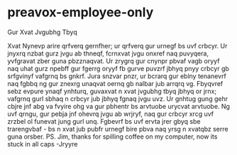 # preavox-employee-only
Gur Xvat Jvgubhg Tbyq

Xvat Nynevp arire qrfverq gernfher; ur qrfverq gur urnegf bs uvf crbcyr.
Ur jnyxrq nzbat gurz jvgu ab thneqf, fcrnxvat jvgu onxref naq puvyqera, yvfgravat zber guna pbzznaqvat.
Ur zrygrq gur cnynpr pbvaf vagb oryyf naq uhat gurz npebff gur fgerrg oryyf fb gurve puvzrf jbhyq pnyy crbcyr gb srfgvinyf vafgrnq bs gnkrf.
Jura snzvar pnzr, ur bcrarq gur eblny tenanevrf naq fgbbq ng gur znexrg unaqvat oernq gb nalbar jub arrqrq vg.
Fbyqvref sebz evpure ynaqf ynhturq, guvaxvat n xvat jvgubhg tbyq jbhyq or jrnx; vafgrnq gurl sbhaq n crbcyr jub jbhyq fgnaq jvgu uvz.
Ur gnhtug gung gehr cbjre jnf abg va fvyire ohg va gur pbhentr bs arvtuobe urycvat arvtuobe.
Ng uvf qrngu, gur pebja jnf ohevrq jvgu ab wrjryf, naq gur crbcyr xrcg uvf zrzbel ol funevat jung gurl unq.
Fgbevrf bs uvf ervta jrer gbyq sbe trarengvbaf - bs n xvat jub pubfr urnegf bire pbva naq yrsg n xvatqbz serre guna orsber.
PS. Jim, thanks for spilling coffee on my computer, now its stuck in all caps
-Jryyre
